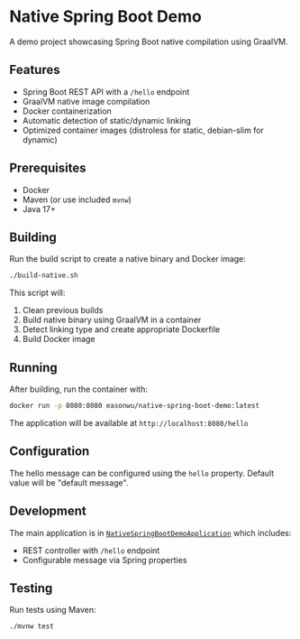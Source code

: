 # Native Spring Boot Demo

A demo project showcasing Spring Boot native compilation using GraalVM.

## Features

- Spring Boot REST API with a `/hello` endpoint
- GraalVM native image compilation
- Docker containerization
- Automatic detection of static/dynamic linking
- Optimized container images (distroless for static, debian-slim for dynamic)

## Prerequisites

- Docker
- Maven (or use included `mvnw`)
- Java 17+

## Building

Run the build script to create a native binary and Docker image:

```bash
./build-native.sh
```

This script will:
1. Clean previous builds
2. Build native binary using GraalVM in a container
3. Detect linking type and create appropriate Dockerfile
4. Build Docker image

## Running

After building, run the container with:

```bash
docker run -p 8080:8080 easonwu/native-spring-boot-demo:latest
```

The application will be available at `http://localhost:8080/hello`

## Configuration

The hello message can be configured using the `hello` property. Default value will be "default message".

## Development

The main application is in [`NativeSpringBootDemoApplication`](src/main/java/com/yitech/demo/NativeSpringBootDemoApplication.java) which includes:
- REST controller with `/hello` endpoint
- Configurable message via Spring properties

## Testing

Run tests using Maven:

```bash
./mvnw test
```